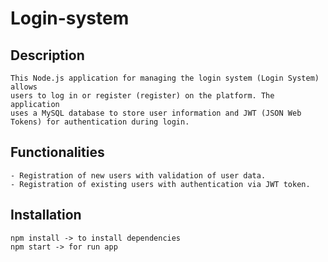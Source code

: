 # Login-system

## Description
```
This Node.js application for managing the login system (Login System) allows 
users to log in or register (register) on the platform. The application 
uses a MySQL database to store user information and JWT (JSON Web Tokens) for authentication during login.
```

## Functionalities
```
- Registration of new users with validation of user data.
- Registration of existing users with authentication via JWT token.
```

## Installation
```
npm install -> to install dependencies
npm start -> for run app
```

